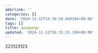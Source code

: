 ```yaml
---
abbrlink: ''
categories: []
date: '2024-11-12T16:30:58.049384+08:00'
tags: []
title: qweqweqw
updated: '2024-11-12T16:31:15.198+08:00'
---
```

223123123
